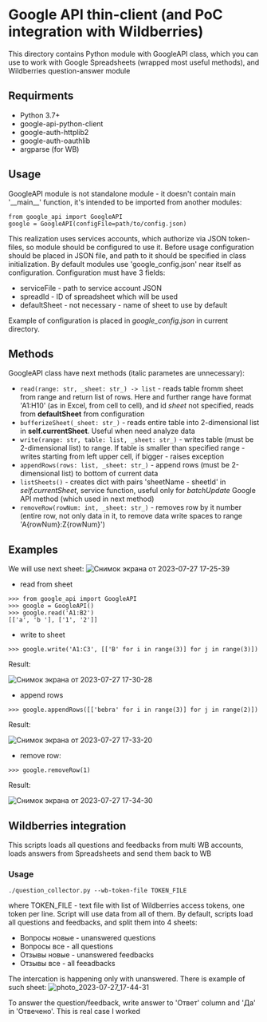 # Google API thin-client (and PoC integration with Wildberries)
This directory contains Python module with GoogleAPI class, which you can use to work with Google Spreadsheets (wrapped most useful methods), and Wildberries question-answer module

## Requirments
+ Python 3.7+
+ google-api-python-client
+ google-auth-httplib2
+ google-auth-oauthlib
+ argparse (for WB)

## Usage
GoogleAPI module is not standalone module - it doesn't contain main '__main\__' function, it's intended to be imported from another modules:
```
from google_api import GoogleAPI
google = GoogleAPI(configFile=path/to/config.json)
```
This realization uses services accounts, which authorize via JSON token-files, so module should be configured to use it. Before usage configuration should be placed in JSON file, and path to it should be specified in class initialization. By default modules use 'google_config.json' near itself as configuration. Configuration must have 3 fields:
+ serviceFile - path to service account JSON
+ spreadId - ID of spreadsheet which will be used
+ defaultSheet - not necessary - name of sheet to use by default

Example of configuration is placed in _google\_config.json_ in current directory.

## Methods
GoogleAPI class have next methods (italic parametes are unnecessary):
+ `read(range: str, _sheet: str_) -> list` - reads table fromm sheet from range and return list of rows. Here and further range have format 'A1:H10' (as in Excel, from cell to cell), and id _sheet_ not specified, reads from **defaultSheet** from configuration
+ `bufferizeSheet(_sheet: str_)` - reads entire table into 2-dimensional list in **self.currentSheet**. Useful when need analyze data
+ `write(range: str, table: list, _sheet: str_)` - writes table (must be 2-dimensional list) to range. If table is smaller than specified range - writes starting from left upper cell, if bigger - raises exception
+ `appendRows(rows: list, _sheet: str_)` - append rows (must be 2-dimensional list) to bottom of current data
+ `listSheets()` - creates dict with pairs 'sheetName - sheetId' in _self.currentSheet_, service function, useful only for _batchUpdate_ Google API method (which used in next method)
+ `removeRow(rowNum: int, _sheet: str_)` - removes row by it number (entire row, not only data in it, to remove data write spaces to range 'A{rowNum}:Z{rowNum}')

## Examples

We will use next sheet:
![Снимок экрана от 2023-07-27 17-25-39](https://github.com/spbupos/projects-database/assets/105380669/1e02b44a-c788-4a18-b73b-8f8d51952409)
+ read from sheet
```
>>> from google_api import GoogleAPI
>>> google = GoogleAPI()
>>> google.read('A1:B2')
[['a', 'b '], ['1', '2']]
```
+ write to sheet
```
>>> google.write('A1:C3', [['B' for i in range(3)] for j in range(3)])
```
Result:

![Снимок экрана от 2023-07-27 17-30-28](https://github.com/spbupos/projects-database/assets/105380669/8e350371-f7ed-4d48-8a63-7414e58daf59)
+ append rows
```
>>> google.appendRows([['bebra' for i in range(3)] for j in range(2)])
```
Result:

![Снимок экрана от 2023-07-27 17-33-20](https://github.com/spbupos/projects-database/assets/105380669/e2364408-6b45-46c5-9409-5dfbe4afd4a2)
+ remove row:
```
>>> google.removeRow(1)
```
Result:

![Снимок экрана от 2023-07-27 17-34-30](https://github.com/spbupos/projects-database/assets/105380669/7145c279-78bb-4407-b4b6-cf99a9ece41f)

## Wildberries integration
This scripts loads all questions and feedbacks from multi WB accounts, loads answers from Spreadsheets and send them back to WB

### Usage
```
./question_collector.py --wb-token-file TOKEN_FILE
```
where TOKEN_FILE - text file with list of Wildberries access tokens, one token per line. Script will use data from all of them.
By default, scripts load all questions and feedbacks, and split them into 4 sheets:
+ Вопросы новые - unanswered questions
+ Вопросы все - all questions
+ Отзывы новые - unanswered feedbacks
+ Отзывы все - all feeadbacks

The intercation is happening only with unanswered. There is example of such sheet: ![photo_2023-07-27_17-44-31](https://github.com/spbupos/projects-database/assets/105380669/c36a8652-51d6-4dd2-a84a-497e1976ca05)

To answer the question/feedback, write answer to 'Ответ' column and 'Да' in 'Отвечено'. This is real case I worked
